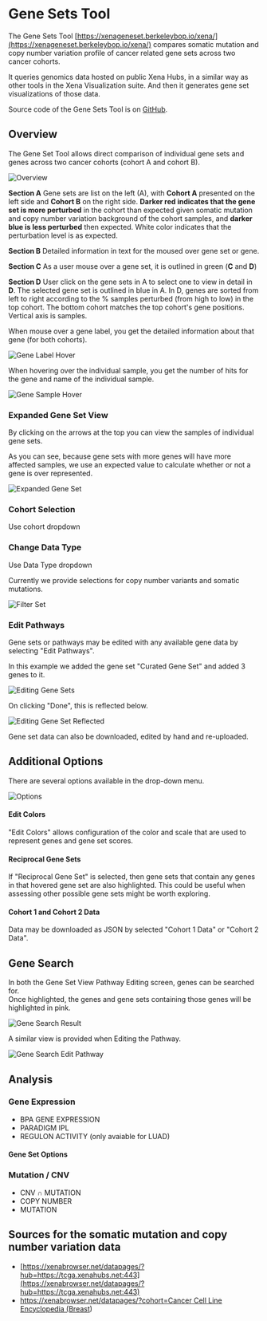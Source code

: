 # Gene Sets Tool

The Gene Sets Tool [https://xenageneset.berkeleybop.io/xena/](https://xenageneset.berkeleybop.io/xena/) compares somatic mutation and copy number variation profile of cancer related gene sets across two cancer cohorts.

It queries genomics data hosted on public Xena Hubs, in a similar way as other tools in the Xena Visualization suite. And then it generates gene set visualizations of those data.

Source code of the Gene Sets Tool is on [GitHub](https://github.com/ucscXena/XenaGoWidget).

## Overview

The Gene Set Tool allows direct comparison of individual gene sets and genes across two cancer cohorts \(cohort A and cohort B\).

![Overview](../.gitbook/assets/overview1.png)

**Section A** Gene sets are list on the left \(A\), with **Cohort A** presented on the left side and **Cohort B** on the right side. **Darker red indicates that the gene set is more perturbed** in the cohort than expected given somatic mutation and copy number variation background of the cohort samples, and **darker blue is less perturbed** then expected. White color indicates that the perturbation level is as expected.

**Section B** Detailed information in text for the moused over gene set or gene.

**Section C** As a user mouse over a gene set, it is outlined in green \(**C** and **D**\)

**Section D** User click on the gene sets in A to select one to view in detail in **D**. The selected gene set is outlined in blue in A. In D, genes are sorted from left to right according to the % samples perturbed \(from high to low\) in the top cohort. The bottom cohort matches the top cohort's gene positions. Vertical axis is samples.

When mouse over a gene label, you get the detailed information about that gene \(for both cohorts\).

![Gene Label Hover](../.gitbook/assets/genelabelhover.png)

When hovering over the individual sample, you get the number of hits for the gene and name of the individual sample.

![Gene Sample Hover](../.gitbook/assets/genesamplehover.png)

### Expanded Gene Set View

By clicking on the arrows at the top you can view the samples of individual gene sets.

As you can see, because gene sets with more genes will have more affected samples, we use an expected value to calculate whether or not a gene is over represented.

![Expanded Gene Set](../.gitbook/assets/expandedgenesetviewer.png)

### Cohort Selection

Use cohort dropdown

### Change Data Type

Use Data Type dropdown

Currently we provide selections for copy number variants and somatic mutations.

![Filter Set](../.gitbook/assets/filterselector.png)

### Edit Pathways

Gene sets or pathways may be edited with any available gene data by selecting "Edit Pathways".

In this example we added the gene set "Curated Gene Set" and added 3 genes to it.

![Editing Gene Sets](../.gitbook/assets/editgeneset1.png)

On clicking "Done", this is reflected below.

![Editing Gene Set Reflected](../.gitbook/assets/editgenesetreflected.png)

Gene set data can also be downloaded, edited by hand and re-uploaded.

## Additional Options

There are several options available in the drop-down menu.

![Options](../.gitbook/assets/options1_200.png)

#### Edit Colors

"Edit Colors" allows configuration of the color and scale that are used to represent genes and gene set scores.

#### Reciprocal Gene Sets

If "Reciprocal Gene Set" is selected, then gene sets that contain any genes in that hovered gene set are also highlighted. This could be useful when assessing other possible gene sets might be worth exploring.

#### Cohort 1 and Cohort 2 Data

Data may be downloaded as JSON by selected "Cohort 1 Data" or "Cohort 2 Data".

## Gene Search

In both the Gene Set View Pathway Editing screen, genes can be searched for.  
Once highlighted, the genes and gene sets containing those genes will be highlighted in pink.

![Gene Search Result](../.gitbook/assets/genesetviewergenesearch.png)

A similar view is provided when Editing the Pathway.

![Gene Search Edit Pathway](../.gitbook/assets/editpathwaygenesearch.png)

## Analysis

### Gene Expression

* BPA GENE EXPRESSION
* PARADIGM IPL
* REGULON ACTIVITY \(only avaiable for LUAD\)

#### Gene Set Options

### Mutation / CNV

* CNV ∩ MUTATION
* COPY NUMBER
* MUTATION

## Sources for the somatic mutation and copy number variation data

* [https://xenabrowser.net/datapages/?hub=https://tcga.xenahubs.net:443](https://xenabrowser.net/datapages/?hub=https://tcga.xenahubs.net:443)
* [https://xenabrowser.net/datapages/?cohort=Cancer Cell Line Encyclopedia \(Breast](https://xenabrowser.net/datapages/?cohort=Cancer%20Cell%20Line%20Encyclopedia%20%28Breast)\)

